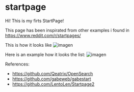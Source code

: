 # startpage
Hi!
This is my firts StartPage!

This page has been inspirated from other examples i found in https://www.reddit.com/r/startpages/


This is how it looks like
![imagen](https://user-images.githubusercontent.com/37461446/209551291-83623894-a345-4043-8e6a-03d56848861c.png)



Here is an example how it looks the list:
![imagen](https://user-images.githubusercontent.com/37461446/209551339-af9e1415-4752-463f-8f44-d0f15d5c9762.png)



References:
- https://github.com/Qeatrix/OpenSearch
- https://github.com/gabeweb/gabestart
- https://github.com/LentoLen/Startpage2
